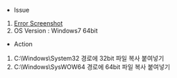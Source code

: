 - Issue
1. [Error Screenshot](./vcruntime140_clr0400.dll%20Error.png)
2. OS Version : Windows7 64bit

- Action
1. C:\Windows\System32 경로에 32bit 파일 복사 붙여넣기
2. C:\Windows\SysWOW64 경로에 64bit 파일 복사 붙여넣기
